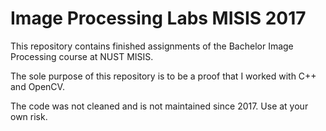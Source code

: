 # Image Processing Labs MISIS 2017

This repository contains finished assignments of the Bachelor Image Processing course at NUST MISIS.

The sole purpose of this repository is to be a proof that I worked with C++ and OpenCV. 

The code was not cleaned and is not maintained since 2017. Use at your own risk.

